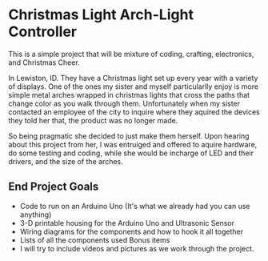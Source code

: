 
# Christmas Light Arch-Light Controller

This is a simple project that will be mixture of coding, crafting, electronics, and Christmas Cheer.

In Lewiston, ID. They have a Christmas light set up every year with a variety of displays. One of the ones my sister and myself particularlly enjoy is more simple metal arches wrapped in christmas lights that cross the paths that change color as you walk through them. Unfortunately when my sister contacted an employee of the city to inquire where they aquired the devices they told her that, the product was no longer made.

So being pragmatic she decided to just make them herself. Upon hearing about this project from her, I was entruiged and offered to aquire hardware, do some testing and coding, while she would be incharge of LED and their drivers, and the size of the arches. 


## End Project Goals
- Code to run on an Arduino Uno (It's what we already had you can use anything)
- 3-D printable housing for the Arduino Uno and Ultrasonic Sensor
- Wiring diagrams for the components and how to hook it all together
- Lists of all the components used
Bonus items
- I will try to include videos and pictures as we work through the project.

